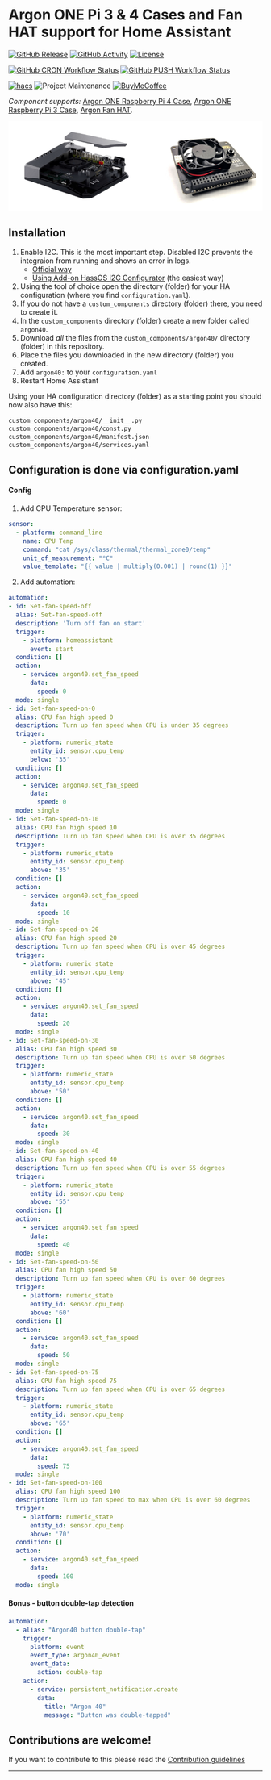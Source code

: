 # Argon ONE Pi 3 & 4 Cases and Fan HAT support for Home Assistant

[![GitHub Release][releases-shield]][releases]
[![GitHub Activity][commits-shield]][commits]
[![License][license-shield]](LICENSE)

[![GitHub CRON Workflow Status][cron-build-shield]][cron-build]
[![GitHub PUSH Workflow Status][push-build-shield]][push-build]

[![hacs][hacsbadge]][hacs]
![Project Maintenance][maintenance-shield]
[![BuyMeCoffee][buymecoffeebadge]][buymecoffee]


_Component supports:_ [Argon ONE Raspberry Pi 4 Case][argon_one_pi4], [Argon ONE Raspberry Pi 3 Case][argon_one_pi3], [Argon Fan HAT][argon_fan_hat].

![example][exampleimg]

## Installation

1. Enable I2C. This is the most important step. Disabled I2C prevents the integraion from running and shows an error in logs.
   * [Official way](https://www.home-assistant.io/common-tasks/os#enable-i2c-via-home-assistant-operating-system-terminal)
   * [Using Add-on HassOS I2C Configurator](https://community.home-assistant.io/t/add-on-hassos-i2c-configurator/264167) (the easiest way)
3. Using the tool of choice open the directory (folder) for your HA configuration (where you find `configuration.yaml`).
4. If you do not have a `custom_components` directory (folder) there, you need to create it.
5. In the `custom_components` directory (folder) create a new folder called `argon40`.
6. Download _all_ the files from the `custom_components/argon40/` directory (folder) in this repository.
7. Place the files you downloaded in the new directory (folder) you created.
8. Add `argon40:` to your `configuration.yaml`
9. Restart Home Assistant

Using your HA configuration directory (folder) as a starting point you should now also have this:

```text
custom_components/argon40/__init__.py
custom_components/argon40/const.py
custom_components/argon40/manifest.json
custom_components/argon40/services.yaml
```

## Configuration is done via configuration.yaml

<!---->

#### Config

1. Add CPU Temperature sensor:
```yaml
sensor:
  - platform: command_line
    name: CPU Temp
    command: "cat /sys/class/thermal/thermal_zone0/temp"
    unit_of_measurement: "°C"
    value_template: "{{ value | multiply(0.001) | round(1) }}"
```
2. Add automation:
```yaml
automation:
- id: Set-fan-speed-off
  alias: Set-fan-speed-off
  description: 'Turn off fan on start'
  trigger:
    - platform: homeassistant
      event: start
  condition: []
  action:
    - service: argon40.set_fan_speed
      data:
        speed: 0
  mode: single
- id: Set-fan-speed-on-0
  alias: CPU fan high speed 0
  description: Turn up fan speed when CPU is under 35 degrees
  trigger:
    - platform: numeric_state
      entity_id: sensor.cpu_temp
      below: '35'
  condition: []
  action:
    - service: argon40.set_fan_speed
      data:
        speed: 0
  mode: single
- id: Set-fan-speed-on-10
  alias: CPU fan high speed 10
  description: Turn up fan speed when CPU is over 35 degrees
  trigger:
    - platform: numeric_state
      entity_id: sensor.cpu_temp
      above: '35'
  condition: []
  action:
    - service: argon40.set_fan_speed
      data:
        speed: 10
  mode: single
- id: Set-fan-speed-on-20
  alias: CPU fan high speed 20
  description: Turn up fan speed when CPU is over 45 degrees
  trigger:
    - platform: numeric_state
      entity_id: sensor.cpu_temp
      above: '45'
  condition: []
  action:
    - service: argon40.set_fan_speed
      data:
        speed: 20
  mode: single
- id: Set-fan-speed-on-30
  alias: CPU fan high speed 30
  description: Turn up fan speed when CPU is over 50 degrees
  trigger:
    - platform: numeric_state
      entity_id: sensor.cpu_temp
      above: '50'
  condition: []
  action:
    - service: argon40.set_fan_speed
      data:
        speed: 30
  mode: single
- id: Set-fan-speed-on-40
  alias: CPU fan high speed 40
  description: Turn up fan speed when CPU is over 55 degrees
  trigger:
    - platform: numeric_state
      entity_id: sensor.cpu_temp
      above: '55'
  condition: []
  action:
    - service: argon40.set_fan_speed
      data:
        speed: 40
  mode: single
- id: Set-fan-speed-on-50
  alias: CPU fan high speed 50
  description: Turn up fan speed when CPU is over 60 degrees
  trigger:
    - platform: numeric_state
      entity_id: sensor.cpu_temp
      above: '60'
  condition: []
  action:
    - service: argon40.set_fan_speed
      data:
        speed: 50
  mode: single
- id: Set-fan-speed-on-75
  alias: CPU fan high speed 75
  description: Turn up fan speed when CPU is over 65 degrees
  trigger:
    - platform: numeric_state
      entity_id: sensor.cpu_temp
      above: '65'
  condition: []
  action:
    - service: argon40.set_fan_speed
      data:
        speed: 75
  mode: single
- id: Set-fan-speed-on-100
  alias: CPU fan high speed 100
  description: Turn up fan speed to max when CPU is over 60 degrees
  trigger:
    - platform: numeric_state
      entity_id: sensor.cpu_temp
      above: '70'
  condition: []
  action:
    - service: argon40.set_fan_speed
      data:
        speed: 100
  mode: single
```

#### Bonus - button double-tap detection

```yaml
automation:
  - alias: "Argon40 button double-tap"
    trigger:
      platform: event
      event_type: argon40_event
      event_data:
        action: double-tap
    action:
      - service: persistent_notification.create
        data:
          title: "Argon 40"
          message: "Button was double-tapped"
```

## Contributions are welcome!

If you want to contribute to this please read the [Contribution guidelines](CONTRIBUTING.md)

***

[argon_one_pi4]: https://www.argon40.com/argon-one-raspberry-pi-4-case.html
[argon_one_pi3]: https://www.argon40.com/argon-one-raspberry-pi-3-case.html
[argon_fan_hat]: https://www.argon40.com/argon-fan-hat-for-raspberry-pi-4-raspberry-pi-3b-and-raspberry-pi-3-b.html

[buymecoffee]: https://www.buymeacoffee.com/Misiu
[buymecoffeebadge]: https://img.shields.io/badge/buy%20me%20a%20coffee-donate-yellow.svg?style=for-the-badge

[commits]: https://github.com/Misiu/argon40/commits/master
[commits-shield]: https://img.shields.io/github/commit-activity/y/Misiu/argon40.svg?style=for-the-badge

[hacs]: https://github.com/custom-components/hacs
[hacsbadge]: https://img.shields.io/badge/HACS-Custom-orange.svg?style=for-the-badge

[exampleimg]: example.png

[license-shield]: https://img.shields.io/github/license/Misiu/argon40.svg?style=for-the-badge
[maintenance-shield]: https://img.shields.io/badge/maintainer-%40Misiu-blue.svg?style=for-the-badge

[releases-shield]: https://img.shields.io/github/release/Misiu/argon40.svg?style=for-the-badge
[releases]: https://github.com/Misiu/argon40/releases

[cron-build-shield]: https://img.shields.io/github/actions/workflow/status/Misiu/argon40/cron.yml?label=CRON&style=for-the-badge
[cron-build]: https://github.com/Misiu/argon40/actions/workflows/cron.yml

[push-build-shield]: https://img.shields.io/github/actions/workflow/status/Misiu/argon40/pull_and_push.yml?label=PULL%20%26%20PUSH&style=for-the-badge
[push-build]: https://github.com/Misiu/argon40/actions/workflows/pull_and_push.yml
